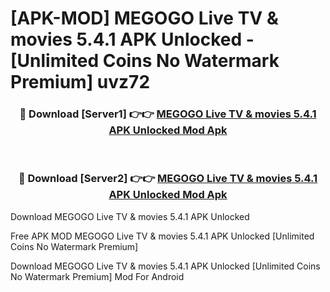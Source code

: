 # [APK-MOD] MEGOGO  Live TV & movies 5.4.1 APK Unlocked - [Unlimited Coins No Watermark Premium] uvz72



<div align="center">
<h3>🔴 Download [Server1] 👉👉 <a href="https://momento.my/?title=MEGOGO__Live_TV_&_movies_5.4.1_APK_Unlocked">MEGOGO  Live TV & movies 5.4.1 APK Unlocked Mod Apk</a></h3><br>

<h3>🔴 Download [Server2] 👉👉 <a href="https://momento.my/?title=MEGOGO__Live_TV_&_movies_5.4.1_APK_Unlocked">MEGOGO  Live TV & movies 5.4.1 APK Unlocked Mod Apk</a></h3>
</div>



Download MEGOGO  Live TV & movies 5.4.1 APK Unlocked 

Free APK MOD MEGOGO  Live TV & movies 5.4.1 APK Unlocked [Unlimited Coins No Watermark Premium]

Download MEGOGO  Live TV & movies 5.4.1 APK Unlocked [Unlimited Coins No Watermark Premium] Mod For Android
